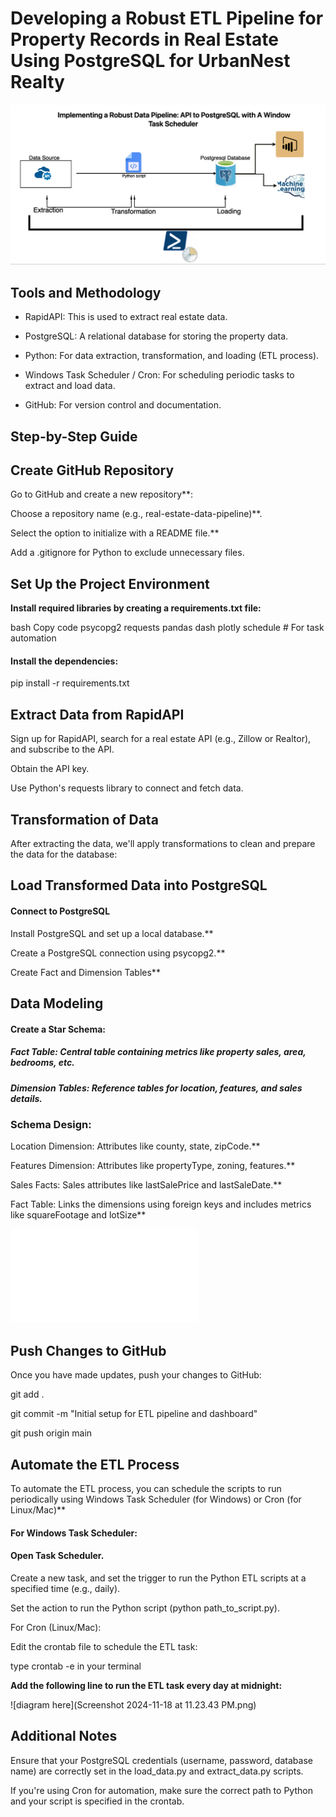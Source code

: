 # Developing a Robust ETL Pipeline for Property Records in Real Estate Using PostgreSQL for UrbanNest Realty

![](pipeline_diagram.jpg)

## Tools and Methodology

  - RapidAPI: This is used to extract real estate data.
  
  - PostgreSQL: A relational database for storing the property data.
  
  - Python: For data extraction, transformation, and loading (ETL process).
  
  - Windows Task Scheduler / Cron: For scheduling periodic tasks to extract and load data.
  
  - GitHub: For version control and documentation.

## Step-by-Step Guide

  ## Create GitHub Repository
  
  Go to GitHub and create a new repository**:
  
  Choose a repository name (e.g., real-estate-data-pipeline)**.
    
  Select the option to initialize with a README file.**    
  
  Add a .gitignore for Python to exclude unnecessary files.

## Set Up the Project Environment

**Install required libraries by creating a requirements.txt file:**

bash
Copy code
psycopg2
requests
pandas
dash
plotly
schedule  # For task automation

#### Install the dependencies:


pip install -r requirements.txt

## Extract Data from RapidAPI

Sign up for RapidAPI, search for a real estate API (e.g., Zillow or Realtor), and subscribe to the API.

Obtain the API key.

Use Python's requests library to connect and fetch data.

## Transformation of Data

After extracting the data, we'll apply transformations to clean and prepare the data for the database:

## Load Transformed Data into PostgreSQL

#### Connect to PostgreSQL

Install PostgreSQL and set up a local database.**

Create a PostgreSQL connection using psycopg2.**

Create Fact and Dimension Tables**





## Data Modeling

#### Create a Star Schema:

##### Fact Table: Central table containing metrics like property sales, area, bedrooms, etc.

##### Dimension Tables: Reference tables for location, features, and sales details.

### Schema Design:

  Location Dimension: Attributes like county, state, zipCode.**

  Features Dimension: Attributes like propertyType, zoning, features.**

  Sales Facts: Sales attributes like lastSalePrice and lastSaleDate.**

  Fact Table: Links the dimensions using foreign keys and includes metrics like squareFootage and lotSize**


![zapco_DataModel](Zapco_Data_Model.drawio.pdf)


## Push Changes to GitHub

Once you have made updates, push your changes to GitHub:


git add .

git commit -m "Initial setup for ETL pipeline and dashboard"

git push origin main
 
 ## Automate the ETL Process
 
To automate the ETL process, you can schedule the scripts to run periodically using Windows Task Scheduler (for Windows) or Cron (for Linux/Mac)**

#### For Windows Task Scheduler:

#### Open Task Scheduler.

Create a new task, and set the trigger to run the Python ETL scripts at a specified time (e.g., daily).

Set the action to run the Python script (python path_to_script.py).

For Cron (Linux/Mac):

Edit the crontab file to schedule the ETL task:


type crontab -e in your terminal

  **Add the following line to run the ETL task every day at midnight:**

![diagram here](Screenshot 2024-11-18 at 11.23.43 PM.png)


## Additional Notes
Ensure that your PostgreSQL credentials (username, password, database name) are correctly set in the load_data.py and extract_data.py scripts.

If you're using Cron for automation, make sure the correct path to Python and your script is specified in the crontab.

